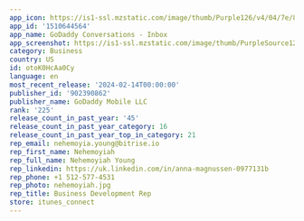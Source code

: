 ```yaml
---
app_icon: https://is1-ssl.mzstatic.com/image/thumb/Purple126/v4/04/7e/8d/047e8d0b-bb1f-11f9-fce7-86e0f98b2655/AppIcon-0-1x_U007emarketing-0-7-0-sRGB-85-220.png/1024x1024bb.png
app_id: '1510644564'
app_name: GoDaddy Conversations - Inbox
app_screenshot: https://is1-ssl.mzstatic.com/image/thumb/PurpleSource126/v4/b6/f2/76/b6f27656-9fef-62ed-6c5f-c8e967b6b477/387c294b-7e4a-4717-a3bc-1130d5cbda3f_iPhone_6.5_-_1_-_Intro.png/1242x2688bb.png
category: Business
country: US
id: otoK0HcAa0Cy
language: en
most_recent_release: '2024-02-14T00:00:00'
publisher_id: '902390862'
publisher_name: GoDaddy Mobile LLC
rank: '225'
release_count_in_past_year: '45'
release_count_in_past_year_category: 16
release_count_in_past_year_top_in_category: 21
rep_email: nehemoyia.young@bitrise.io
rep_first_name: Nehemoyiah
rep_full_name: Nehemoyiah Young
rep_linkedin: https://uk.linkedin.com/in/anna-magnussen-0977131b
rep_phone: +1 512-577-4531
rep_photo: nehemoyiah.jpg
rep_title: Business Development Rep
store: itunes_connect
---
```


